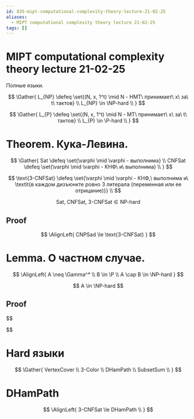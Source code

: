 ```yaml
---
id: 835-mipt-computational-complexity-theory-lecture-21-02-25
aliases:
  - MIPT computational complexity theory lecture 21-02-25
tags: []
---
```


# MIPT computational complexity theory lecture 21-02-25

Полные языки.

$$
\Gather{
L_{NP} \defeq \set{(N, x, 1^t) \mid N - НМТ\ принимает\ x\ за\ t\ тактов} \\
L_{NP} \in \NP-hard \\
}
$$

$$
\Gather{
L_{P} \defeq \set{(N, x, 1^t) \mid N - МТ\ принимает\ x\ за\ t\ тактов} \\
L_{P} \in \P-hard \\
}
$$

# Theorem. Кука-Левина.

$$
\Gather{
Sat \defeq \set{\varphi \mid \varphi - выполнима} \\
CNFSat \defeq \set{\varphi \mid \varphi - КНФ\ и\ выполнима} \\
}
$$

$$
\text{3-CNFSat} \defeq \set{\varphi \mid \varphi - КНФ,\ выполнима и\
\textit{в каждом дизъюнкте ровно 3 литерала (переменная или ее отрицание)}} \\
$$

$$
\text{Sat,\ CNFSat,\ 3-CNFSat} \in \text{NP-hard}
$$

## Proof

$$
\AlignLeft{
CNPSad \le \text{3-CNFSat}
}
$$

# Lemma. О частном случае.

$$
\AlignLeft{
A \neq \Gamma^* \\
B \in \P \\
A \cap B \in \NP-hard
}
$$

$$
A \in \NP-hard
$$

## Proof

$$


$$

# Hard языки

$$
\Gather{
VertexCover \\
3-Color \\
DHamPath \\
SubsetSum \\
}
$$

# DHamPath

$$
\AlignLeft{
3-CNFSat \le DHamPath \\
}
$$
